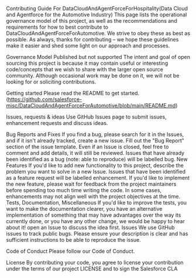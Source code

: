 Contributing Guide For DataCloudAndAgentForceForHospitality(Data Cloud and Agentforce for the Automotive Industry)
This page lists the operational governance model of this project, as well as the recommendations and requirements for how to best contribute to DataCloudAndAgentForceForAutomotive. We strive to obey these as best as possible. As always, thanks for contributing – we hope these guidelines make it easier and shed some light on our approach and processes.

Governance Model
Published but not supported
The intent and goal of open sourcing this project is because it may contain useful or interesting code/concepts that we wish to share with the larger open source community. Although occasional work may be done on it, we will not be looking for or soliciting contributions.

Getting started
Please read the README to get started.(https://github.com/salesforce-misc/DataCloudAndAgentForceForAutomotive/blob/main/README.md)

Issues, requests & ideas
Use GitHub Issues page to submit issues, enhancement requests and discuss ideas.

Bug Reports and Fixes
If you find a bug, please search for it in the Issues, and if it isn't already tracked, create a new issue. Fill out the "Bug Report" section of the issue template. Even if an Issue is closed, feel free to comment and add details, it will still be reviewed.
Issues that have already been identified as a bug (note: able to reproduce) will be labelled bug.
New Features
If you'd like to add new functionality to this project, describe the problem you want to solve in a new Issue.
Issues that have been identified as a feature request will be labelled enhancement.
If you'd like to implement the new feature, please wait for feedback from the project maintainers before spending too much time writing the code. In some cases, enhancements may not align well with the project objectives at the time.
Tests, Documentation, Miscellaneous
If you'd like to improve the tests, you want to make the documentation clearer, you have an alternative implementation of something that may have advantages over the way its currently done, or you have any other change, we would be happy to hear about it!
open an Issue to discuss the idea first.
Issues
We use GitHub issues to track public bugs. Please ensure your description is clear and has sufficient instructions to be able to reproduce the issue.

Code of Conduct
Please follow our Code of Conduct.

License
By contributing your code, you agree to license your contribution under the terms of our project LICENSE and to sign the Salesforce CLA
